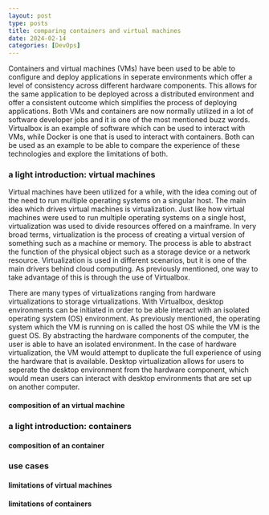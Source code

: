 ```yaml
---
layout: post
type: posts
title: comparing containers and virtual machines
date: 2024-02-14
categories: [DevOps]
---
```

Containers and virtual machines (VMs) have been used to be able to configure and deploy applications in seperate environments which offer a level of consistency across different hardware components.  This allows for the same application to be deployed across a distributed environment and offer a consistent outcome which simplifies the process of deploying applications.  Both VMs and containers are now normally utilized in a lot of software developer jobs and it is one of the most mentioned buzz words.  Virtualbox is an example of software which can be used to interact with VMs, while Docker is one that is used to interact with containers.  Both can be used as an example to be able to compare the experience of these technologies and explore the limitations of both.

### a light introduction: virtual machines
Virtual machines have been utilized for a while, with the idea coming out of the need to run multiple operating systems on a singular host.  The main idea which drives virtual machines is virtualization.  Just like how virtual machines were used to run multiple operating systems on a single host, virtualization was used to divide resources offered on a mainframe.  In very broad terms, virtualization is the process of creating a virtual version of something such as a machine or memory.  The process is able to abstract the function of the physical object such as a storage device or a network resource.  Virtualization is used in different scenarios, but it is one of the main drivers behind cloud computing.  As previously mentioned, one way to take advantage of this is through the use of Virtualbox.

There are many types of virtualizations ranging from hardware virtualizations to storage virtualizations.  With Virtualbox, desktop environments can be initiated in order to be able interact with an isolated operating system (OS) environment.  As previously mentioned, the operating system which the VM is running on is called the host OS while the VM is the guest OS.  By abstracting the hardware components of the computer, the user is able to have an isolated environment.  In the case of hardware virtualization, the VM would attempt to duplicate the full experience of using the hardware that is available.  Desktop virtualization allows for users to seperate the desktop environment from the hardware component, which would mean users can interact with desktop environments that are set up on another computer.  

#### composition of an virtual machine

### a light introduction: containers

#### composition of an container

### use cases

#### limitations of virtual machines

#### limitations of containers


